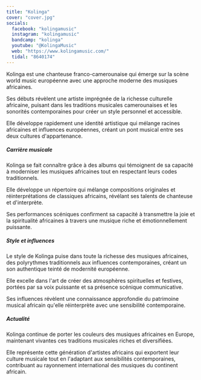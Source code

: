 ```yaml
---
title: "Kolinga"
cover: "cover.jpg"
socials:
  facebook: "kolingamusic"
  instagram: "kolingamusic"
  bandcamp: "kolinga"
  youtube: "@KolingaMusic"
  web: "https://www.kolingamusic.com/"
  tidal: "8640174"
---
```


Kolinga est une chanteuse franco-camerounaise qui émerge sur la scène world music européenne avec une approche moderne
des musiques africaines.

Ses débuts révèlent une artiste imprégnée de la richesse culturelle africaine, puisant dans les traditions musicales
camerounaises et les sonorités contemporaines pour créer un style personnel et accessible.

Elle développe rapidement une identité artistique qui mélange racines africaines et influences européennes, créant un
pont musical entre ses deux cultures d'appartenance.

##### Carrière musicale

Kolinga se fait connaître grâce à des albums qui témoignent de sa capacité à moderniser les musiques africaines tout en
respectant leurs codes traditionnels.

Elle développe un répertoire qui mélange compositions originales et réinterprétations de classiques africains, révélant
ses talents de chanteuse et d'interprète.

Ses performances scéniques confirment sa capacité à transmettre la joie et la spiritualité africaines à travers une
musique riche et émotionnellement puissante.

##### Style et influences

Le style de Kolinga puise dans toute la richesse des musiques africaines, des polyrythmes traditionnels aux influences
contemporaines, créant un son authentique teinté de modernité européenne.

Elle excelle dans l'art de créer des atmosphères spirituelles et festives, portées par sa voix puissante et sa présence
scénique communicative.

Ses influences révèlent une connaissance approfondie du patrimoine musical africain qu'elle réinterprète avec une
sensibilité contemporaine.

##### Actualité

Kolinga continue de porter les couleurs des musiques africaines en Europe, maintenant vivantes ces traditions musicales
riches et diversifiées.

Elle représente cette génération d'artistes africains qui exportent leur culture musicale tout en l'adaptant aux
sensibilités contemporaines, contribuant au rayonnement international des musiques du continent africain.
